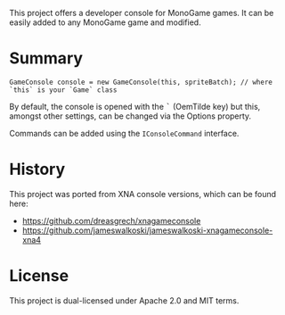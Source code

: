 This project offers a developer console for MonoGame games.
It can be easily added to any MonoGame game and modified.

# Summary
```
GameConsole console = new GameConsole(this, spriteBatch); // where `this` is your `Game` class
```

By default, the console is opened with the <kbd>`</kbd> (OemTilde key) but this, amongst other settings, can be changed via the Options property.

Commands can be added using the `IConsoleCommand` interface.

# History
This project was ported from XNA console versions, which can be found here:
* https://github.com/dreasgrech/xnagameconsole
* https://github.com/jameswalkoski/jameswalkoski-xnagameconsole-xna4

# License
This project is dual-licensed under Apache 2.0 and MIT terms.